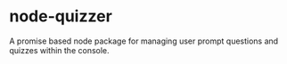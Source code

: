 # node-quizzer
A promise based node package for managing user prompt questions and quizzes within the console.

